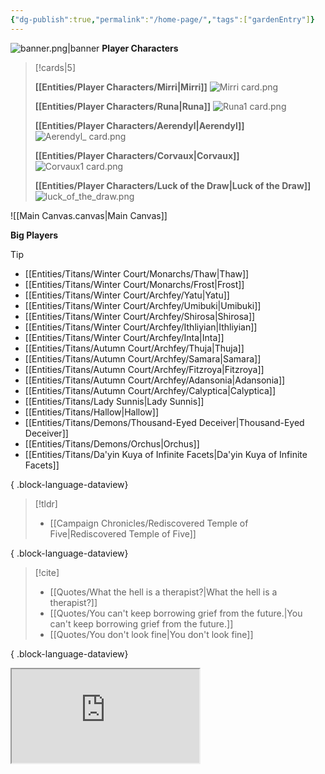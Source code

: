 ```yaml
---
{"dg-publish":true,"permalink":"/home-page/","tags":["gardenEntry"]}
---
```


![banner.png|banner](/img/user/Images/banner.png)
**Player Characters**
> [!cards|5]
> 
> **[[Entities/Player Characters/Mirri\|Mirri]]**
> ![Mirri card.png](/img/user/Images/Creatures/Mirri%20card.png)
> 
> **[[Entities/Player Characters/Runa\|Runa]]**
> ![Runa1 card.png](/img/user/Images/Creatures/Runa1%20card.png)
> 
> **[[Entities/Player Characters/Aerendyl\|Aerendyl]]**
> ![Aerendyl_ card.png](/img/user/Images/Creatures/Aerendyl_%20card.png)
> 
> **[[Entities/Player Characters/Corvaux\|Corvaux]]**
> ![Corvaux1 card.png](/img/user/Images/Creatures/Corvaux1%20card.png)
> 
> **[[Entities/Player Characters/Luck of the Draw\|Luck of the Draw]]**
> ![luck_of_the_draw.png](/img/user/Images/Creatures/luck_of_the_draw.png)

![[Main Canvas.canvas|Main Canvas]]

**Big Players**
> [!tip]
>  - [[Entities/Titans/Winter Court/Monarchs/Thaw\|Thaw]]
> - [[Entities/Titans/Winter Court/Monarchs/Frost\|Frost]]
> - [[Entities/Titans/Winter Court/Archfey/Yatu\|Yatu]]
> - [[Entities/Titans/Winter Court/Archfey/Umibuki\|Umibuki]]
> - [[Entities/Titans/Winter Court/Archfey/Shirosa\|Shirosa]]
> - [[Entities/Titans/Winter Court/Archfey/Ithliyian\|Ithliyian]]
> - [[Entities/Titans/Winter Court/Archfey/Inta\|Inta]]
> - [[Entities/Titans/Autumn Court/Archfey/Thuja\|Thuja]]
> - [[Entities/Titans/Autumn Court/Archfey/Samara\|Samara]]
> - [[Entities/Titans/Autumn Court/Archfey/Fitzroya\|Fitzroya]]
> - [[Entities/Titans/Autumn Court/Archfey/Adansonia\|Adansonia]]
> - [[Entities/Titans/Autumn Court/Archfey/Calyptica\|Calyptica]]
> - [[Entities/Titans/Lady Sunnis\|Lady Sunnis]]
> - [[Entities/Titans/Hallow\|Hallow]]
> - [[Entities/Titans/Demons/Thousand-Eyed Deceiver\|Thousand-Eyed Deceiver]]
> - [[Entities/Titans/Demons/Orchus\|Orchus]]
> - [[Entities/Titans/Da'yin Kuya of Infinite Facets\|Da'yin Kuya of Infinite Facets]]
> 
{ .block-language-dataview}


> [!tldr]
>  - [[Campaign Chronicles/Rediscovered Temple of Five\|Rediscovered Temple of Five]]
> 
{ .block-language-dataview}

> [!cite]
>  - [[Quotes/What the hell is a therapist?\|What the hell is a therapist?]]
> - [[Quotes/You can't keep borrowing grief from the future.\|You can't keep borrowing grief from the future.]]
> - [[Quotes/You don't look fine\|You don't look fine]]
> 
{ .block-language-dataview}


<iframe src="https://ruetooo.github.io/leaflet-map-simple/"></iframe>